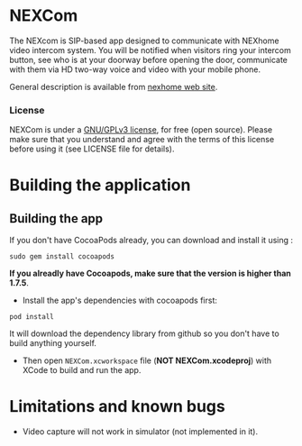 # NEXCom

The NEXcom is  SIP-based app designed to communicate with NEXhome video intercom system.  You will be notified when visitors ring your intercom button, see who is at your doorway before opening the door, communicate with them via HD two-way voice and video with your mobile phone.


General description is available from [nexhome web site](https://www.nexhome.cn/).

### License

NEXCom is under a [GNU/GPLv3 license](https://www.gnu.org/licenses/gpl-3.0.en.html), for free (open source). Please make sure that you understand and agree with the terms of this license before using it (see LICENSE file for details).


# Building the application

## Building the app


If you don't have CocoaPods already, you can download and install it using :

```
sudo gem install cocoapods
```

**If you alreadly have Cocoapods, make sure that the version is higher than 1.7.5**.


- Install the app's dependencies with cocoapods first:

```
pod install
```

  It will download the dependency library from github so you don't have to build anything yourself.
  
- Then open `NEXCom.xcworkspace` file (**NOT NEXCom.xcodeproj**) with XCode to build and run the app.


# Limitations and known bugs

* Video capture will not work in simulator (not implemented in it).

